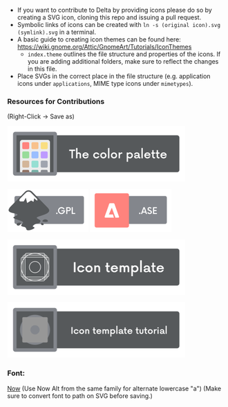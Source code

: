 * If you want to contribute to Delta by providing icons please do so by creating a SVG icon, cloning this repo and issuing a pull request.
* Symbolic links of icons can be created with `ln -s (original icon).svg (symlink).svg` in a terminal.
* A basic guide to creating icon themes can be found here: https://wiki.gnome.org/Attic/GnomeArt/Tutorials/IconThemes
	- `index.theme` outlines the file structure and properties of the icons. If you are adding additional folders, make sure to reflect the changes in this file.
* Place SVGs in the correct place in the file structure (e.g. application icons under `applications`, MIME type icons under `mimetypes`).


### Resources for Contributions


(Right-Click &rarr; Save as)

<a href="https://github.com/Delta-Icons/Linux/raw/master/resources/palette/Palette.svg"><img src="https://github.com/Delta-Icons/Linux/blob/master/resources/button_palette.png" alt="Palette for Delta" style="width:412px;height:128px;"></a>

<a href="https://raw.githubusercontent.com/Delta-Icons/Linux/master/resources/palette/Palette.gpl"><img src="https://github.com/Delta-Icons/Linux/blob/master/resources/buttons/button_gpl.png" alt=".GPL Palette" style="width:188px;height:100px;"></a> <a href="https://raw.githubusercontent.com/Delta-Icons/Linux/master/resources/palette/Palette.ase"><img src="https://github.com/Delta-Icons/Linux/blob/master/resources/buttons/button_ase.png" alt=".ASE Palette" style="width:188px;height:100px;"></a>

<a href="https://github.com/Delta-Icons/Linux/raw/master/resources/template/template.svg"><img src="https://github.com/Delta-Icons/Linux/blob/master/resources/button_template.png" alt="Icon Template for Delta" style="width:412px;height:128px;"></a>

<a href="https://github.com/Delta-Icons/Linux/raw/master/resources/template/template_tutorial.svg"><img src="https://github.com/Delta-Icons/Linux/blob/master/resources/button_template-tutorial.png" alt="Icon Template Tutorial for Delta" style="width:412px;height:128px;"></a>


### Font: 
[Now](https://www.1001fonts.com/now-font.html) (Use Now Alt from the same family for alternate lowercase "a") (Make sure to convert font to path on SVG before saving.)
